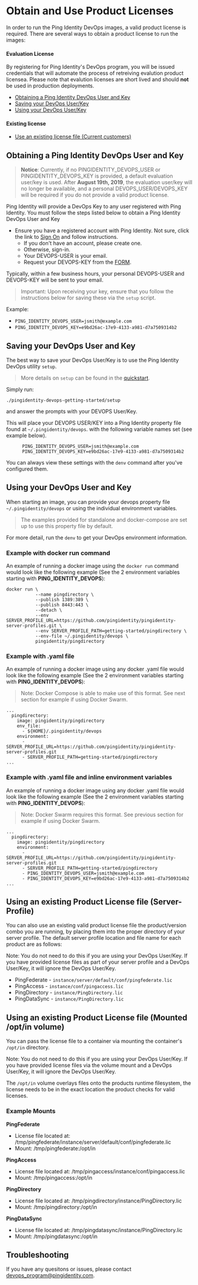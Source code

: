 # Obtain and Use Product Licenses

In order to run the Ping Identity DevOps images, a valid product license is required. There are several ways to obtain a product license to run the images:

#### Evaluation License

By registering for Ping Identity's DevOps program, you will be issued credentials that will automate the process of retreiving evalution product licensea. Please note that evalution licenses are short lived and should **not** be used in production deployments.

* [Obtaining a Ping Identity DevOps User and Key](#obtaining-a-ping-identity-devops-user-and-key)
* [Saving your DevOps User/Key](#saving-your-devops-user-and-key)
* [Using your DevOps User/Key](#using-your-devops-user-and-key)

#### Existing license

* [Use an existing license file \(Current customers\)](#using-an-existing-product-license-file)

## Obtaining a Ping Identity DevOps User and Key

>**Notice**: Currently, if no PINGIDENTITY_DEVOPS_USER or PINGIDENTITY_DEVOPS_KEY is provided, a default evaluation user/key is used. After **August 19th, 2019**, the evaluation user/key will no longer be available, and a personal DEVOPS_USER/DEVOPS_KEY will be required if you do not provide a valid product license.

Ping Identity will provide a DevOps Key to any user registered with Ping Identity. You must follow the steps listed below to obtain a Ping Identity DevOps User and Key

* Ensure you have a registered account with Ping Identity.  Not sure, click the link to [Sign On](https://www.pingidentity.com/en/account/sign-on.html) and follow instructions.
  * If you don't have an account, please create one.
  * Otherwise, sign-in.
  * Your DEVOPS-USER is your email.
  * Request your DEVOPS-KEY from the [FORM](https://docs.google.com/forms/d/e/1FAIpQLSdgEFvqQQNwlsxlT6SaraeDMBoKFjkJVCyMvGPVPKcrzT3yHA/viewform).

Typically, within a few business hours, your personal DEVOPS-USER and DEVOPS-KEY will be 
sent to your email.

>Important: Upon receiving your key, ensure that you follow the instructions below for 
saving these via the `setup` script.

Example:

* `PING_IDENTITY_DEVOPS_USER=jsmith@example.com`
* `PING_IDENTITY_DEVOPS_KEY=e9bd26ac-17e9-4133-a981-d7a7509314b2`

## Saving your DevOps User and Key

The best way to save your DevOps User/Key is to use the Ping Identity DevOps utility `setup`. 

>More details on `setup` can be found in the [quickstart](https://pingidentity-devops.gitbook.io/devops/examples/quickstart#clone-github-pingidentity-devops-getting-started).

Simply run:

```text
./pingidentity-devops-getting-started/setup
```

and answer the prompts with your DEVOPS User/Key. 

This will place your DEVOPS USER/KEY into a Ping Identity property file found at
`~/.pingidentity/devops`.  with the following variable names set (see example below).

```text
      PING_IDENTITY_DEVOPS_USER=jsmith@example.com
      PING_IDENTITY_DEVOPS_KEY=e9bd26ac-17e9-4133-a981-d7a7509314b2
```
You can always view these settings with the `denv` command after you've configured them.

## Using your DevOps User and Key

When starting an image, you can provide your devops property file `~/.pingidentity/devops` or using the individual environment variables.

>The examples provided for standalone and docker-compose 
are set up to use this property file by default.

For more detail, run the `denv` to get your DevOps environment information.

### Example with docker run command

An example of running a docker image using the `docker run` command would look like the following example \(See the 2 environment variables starting with **PING\_IDENTITY\_DEVOPS**\):

```text
docker run \
           --name pingdirectory \
           --publish 1389:389 \
           --publish 8443:443 \
           --detach \
           --env SERVER_PROFILE_URL=https://github.com/pingidentity/pingidentity-server-profiles.git \
           --env SERVER_PROFILE_PATH=getting-started/pingdirectory \
           --env-file ~/.pingidentity/devops \
           pingidentity/pingdirectory
```

### Example with .yaml file

An example of running a docker image using any docker .yaml file would look like the following example \(See the 2 environment variables starting with **PING\_IDENTITY\_DEVOPS**\):

>Note: Docker Compose is able to make use of this format.  See next section for example if using
Docker Swarm.

```text
...
  pingdirectory:
    image: pingidentity/pingdirectory
    env_file:
      - ${HOME}/.pingidentity/devops
    environment:
      - SERVER_PROFILE_URL=https://github.com/pingidentity/pingidentity-server-profiles.git
      - SERVER_PROFILE_PATH=getting-started/pingdirectory
...
```

### Example with .yaml file and inline environment variables

An example of running a docker image using any docker .yaml file would look like the following example \(See the 2 environment variables starting with **PING\_IDENTITY\_DEVOPS**\):

>Note: Docker Swarm requires this format.  See previous section for example if using
Docker Swarm.

```text
...
  pingdirectory:
    image: pingidentity/pingdirectory
    environment:
      - SERVER_PROFILE_URL=https://github.com/pingidentity/pingidentity-server-profiles.git
      - SERVER_PROFILE_PATH=getting-started/pingdirectory
      - PING_IDENTITY_DEVOPS_USER=jsmith@example.com
      - PING_IDENTITY_DEVOPS_KEY=e9bd26ac-17e9-4133-a981-d7a7509314b2
...
```

## Using an existing Product License file (Server-Profile)

You can also use an existing valid product license file the product/version combo you are running, by placing them into the proper directory of your server profile. The default server profile location and file name for each product are as follows:

Note: You do not need to do this if you are using your DevOps User/Key. If you have provided license files as part of your server profile and a DevOps User/Key, it will ignore the DevOps User/Key.

* PingFederate - `instance/server/default/conf/pingfederate.lic`
* PingAccess - `instance/conf/pingaccess.lic`
* PingDirectory - `instance/PingDirectory.lic`
* PingDataSync - `instance/PingDirectory.lic`

## Using an existing Product License file (Mounted /opt/in volume)

You can pass the license file to a container via mounting the container's `/opt/in` directory.

Note: You do not need to do this if you are using your DevOps User/Key. If you have provided license files via the volume mount and a DevOps User/Key, it will ignore the DevOps User/Key.

The `/opt/in` volume overlays files onto the products runtime filesystem, the license needs to be in the exact location the product checks for valid licenses.

### Example Mounts

**PingFederate**
* License file located at: /tmp/pingfederate/instance/server/default/conf/pingfederate.lic
* Mount: /tmp/pingfederate:/opt/in

**PingAccess**
* License file located at: /tmp/pingaccess/instance/conf/pingaccess.lic
* Mount: /tmp/pingaccess:/opt/in

**PingDirectory**
* License file located at: /tmp/pingdirectory/instance/PingDirectory.lic
* Mount: /tmp/pingdirectory:/opt/in

**PingDataSync**
* License file located at: /tmp/pingdatasync/instance/PingDirectory.lic
* Mount: /tmp/pingdatasync:/opt/in

## Troubleshooting

If you have any quesitons or issues, please contact [devops\_program@pingidentity.com](mailto:devops_program@pingidentity.com).

